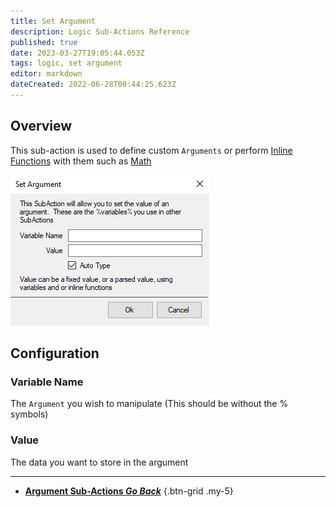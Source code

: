 ```yaml
---
title: Set Argument
description: Logic Sub-Actions Reference
published: true
date: 2023-03-27T19:05:44.053Z
tags: logic, set argument
editor: markdown
dateCreated: 2022-06-28T00:44:25.623Z
---
```


## Overview
This sub-action is used to define custom `Arguments` or perform [Inline Functions](/Inline-Functions) with them such as [Math](/inline-functions-math)

![logic-set-argument.png](/logic-set-argument.png)

## Configuration
### Variable Name
The `Argument` you wish to manipulate (This should be without the % symbols)

### Value
The data you want to store in the argument

---

- [<i class="mdi mdi-chevron-left"></i> **Argument Sub-Actions *Go Back***](/Sub-Actions/Arguments)
{.btn-grid .my-5}